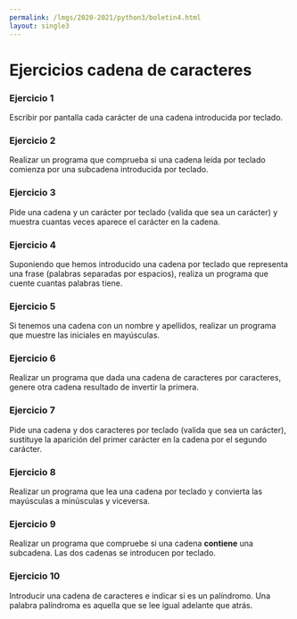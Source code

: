 ```yaml
---
permalink: /lmgs/2020-2021/python3/boletin4.html
layout: single3
---
```


# Ejercicios cadena de caracteres

### Ejercicio 1

Escribir por pantalla cada carácter de una cadena introducida por teclado.

### Ejercicio 2

Realizar un programa que comprueba si una cadena leída por teclado comienza por una subcadena introducida por teclado.

### Ejercicio 3

Pide una cadena y un carácter por teclado (valida que sea un carácter) y muestra cuantas veces aparece el carácter en la cadena.

### Ejercicio 4

Suponiendo que hemos introducido una cadena por teclado que representa una frase (palabras separadas por espacios), realiza un programa que cuente cuantas palabras tiene.

### Ejercicio 5 

Si tenemos una cadena con un nombre y apellidos, realizar un programa que muestre las iniciales en mayúsculas.

### Ejercicio 6

Realizar un programa que dada una cadena de caracteres por caracteres, genere otra cadena resultado de invertir la primera.

### Ejercicio 7

Pide una cadena y dos caracteres por teclado (valida que sea un carácter), sustituye la aparición del primer carácter en la cadena por el segundo carácter.

### Ejercicio 8

Realizar un programa que lea una cadena por teclado y convierta las mayúsculas a minúsculas y viceversa.

### Ejercicio 9

Realizar un programa que compruebe si una cadena **contiene** una subcadena. Las dos cadenas se introducen por teclado.

### Ejercicio 10

Introducir una cadena de caracteres e indicar si es un palíndromo. Una palabra palíndroma es aquella que se lee igual adelante que atrás.